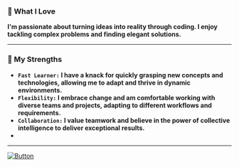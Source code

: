 
### 🚀 What I Love
**I'm passionate about turning ideas into reality through coding. I enjoy tackling complex problems and finding elegant solutions.**

---

### 💪 My Strengths
- **`Fast Learner:` I have a knack for quickly grasping new concepts and technologies, allowing me to adapt and thrive in dynamic environments.**  
- **`Flexibility:` I embrace change and am comfortable working with diverse teams and projects, adapting to different workflows and requirements.**  
- **`Collaboration:` I value teamwork and believe in the power of collective intelligence to deliver exceptional results.**
-

---

[![Button](https://img.shields.io/badge/Home-Page-003b91)](https://github.com/iceman404)
